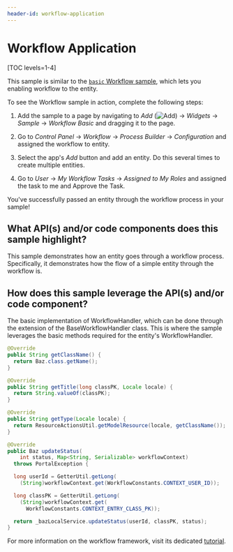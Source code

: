 ```yaml
---
header-id: workflow-application
---
```


# Workflow Application

[TOC levels=1-4]

This sample is similar to the
[`basic` Workflow sample](https://github.com/liferay/liferay-blade-samples/tree/7.2/gradle/apps/workflow/basic),
which lets you enabling workflow to the entity.

To see the Workflow sample in action, complete the following steps:

1.  Add the sample to a page by navigating to *Add*
    (![Add](../../../../images/icon-add.png)) &rarr; *Widgets* &rarr; *Sample*
    &rarr; *Workflow Basic* and dragging it to the page.

2.  Go to *Control Panel* &rarr; *Workflow* &rarr; *Process Builder* &rarr;
    *Configuration* and assigned the workflow to entity.

3.  Select the app's *Add* button and add an entity. Do this several times to
    create multiple entities.

4.  Go to *User* &rarr; *My Workflow Tasks* &rarr; *Assigned to My Roles* and
    assigned the task to me and Approve the Task.

    <!-- Add image back when sample works:
    [Figure 1: Clicking the *Add* send the entity to Workflow flow.](../../../../images/workflow-basic.png)
    -->

You've successfully passed an entity through the workflow process in your sample!

## What API(s) and/or code components does this sample highlight?

This sample demonstrates how an entity goes through a workflow process.
Specifically, it demonstrates how the flow of a simple entity through the
workflow is.

## How does this sample leverage the API(s) and/or code component?

The basic implementation of WorkflowHandler, which can be done through the
extension of the BaseWorkflowHandler class. This is where the sample leverages
the basic methods required for the entity's WorkflowHandler.

```java
@Override
public String getClassName() {
  return Baz.class.getName();
}

@Override
public String getTitle(long classPK, Locale locale) {
  return String.valueOf(classPK);
}

@Override
public String getType(Locale locale) {
  return ResourceActionsUtil.getModelResource(locale, getClassName());
}

@Override
public Baz updateStatus(
    int status, Map<String, Serializable> workflowContext)
  throws PortalException {

  long userId = GetterUtil.getLong(
    (String)workflowContext.get(WorkflowConstants.CONTEXT_USER_ID));

  long classPK = GetterUtil.getLong(
    (String)workflowContext.get(
      WorkflowConstants.CONTEXT_ENTRY_CLASS_PK));

  return _bazLocalService.updateStatus(userId, classPK, status);
}
```

For more information on the workflow framework, visit its dedicated
[tutorial](/docs/7-0/tutorials/-/knowledge_base/t/liferays-workflow-framework).
